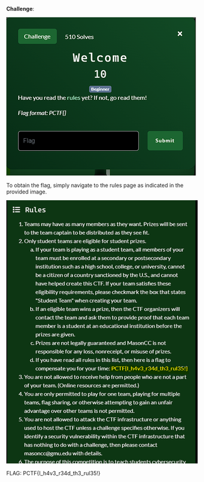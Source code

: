 **Challenge**:

![Alt text](image.png)

To obtain the flag, simply navigate to the rules page as indicated in the provided image.

![Alt text](image-1.png)

FLAG: PCTF{I_h4v3_r34d_th3_rul35!}